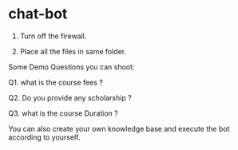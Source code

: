 # chat-bot

1. Turn off the firewall.

2. Place all the files in same folder.


Some Demo Questions you can shoot:

Q1. what is the course fees ?

Q2. Do you provide any scholarship ?

Q3. what is the course Duration ?

You can also create your own knowledge base and execute the bot according to yourself.
